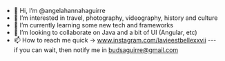 - 👋 Hi, I’m @angelahannahaguirre
- 👀 I’m interested in travel, photography, videography, history and culture
- 🌱 I’m currently learning some new tech and frameworks
- 💞️ I’m looking to collaborate on Java and a bit of UI (Angular, etc)
- 📫 How to reach me quick -> www.instagram.com/lavieestbellexxvii --- if you can wait, then notify me in budsaguirre@gmail.com

<!---
angelahannahaguirre/angelahannahaguirre is a ✨ special ✨ repository because its `README.md` (this file) appears on your GitHub profile.
You can click the Preview link to take a look at your changes.
--->
